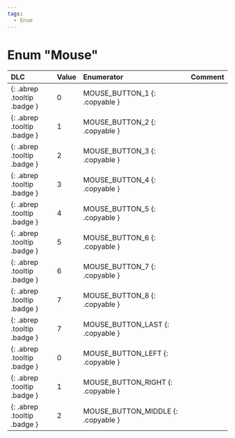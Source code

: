 ```yaml
---
tags:
  - Enum
---
```

# Enum "Mouse"
|DLC|Value|Enumerator|Comment|
|:--|:--|:--|:--|
|[ ](#){: .abrep .tooltip .badge }|0 |MOUSE_BUTTON_1 {: .copyable } |  |
|[ ](#){: .abrep .tooltip .badge }|1 |MOUSE_BUTTON_2 {: .copyable } |  |
|[ ](#){: .abrep .tooltip .badge }|2 |MOUSE_BUTTON_3 {: .copyable } |  |
|[ ](#){: .abrep .tooltip .badge }|3 |MOUSE_BUTTON_4 {: .copyable } |  |
|[ ](#){: .abrep .tooltip .badge }|4 |MOUSE_BUTTON_5 {: .copyable } |  |
|[ ](#){: .abrep .tooltip .badge }|5 |MOUSE_BUTTON_6 {: .copyable } |  |
|[ ](#){: .abrep .tooltip .badge }|6 |MOUSE_BUTTON_7 {: .copyable } |  |
|[ ](#){: .abrep .tooltip .badge }|7 |MOUSE_BUTTON_8 {: .copyable } |  |
|[ ](#){: .abrep .tooltip .badge }|7 |MOUSE_BUTTON_LAST {: .copyable } |  |
|[ ](#){: .abrep .tooltip .badge }|0 |MOUSE_BUTTON_LEFT {: .copyable } |  |
|[ ](#){: .abrep .tooltip .badge }|1 |MOUSE_BUTTON_RIGHT {: .copyable } |  |
|[ ](#){: .abrep .tooltip .badge }|2 |MOUSE_BUTTON_MIDDLE {: .copyable } |  |